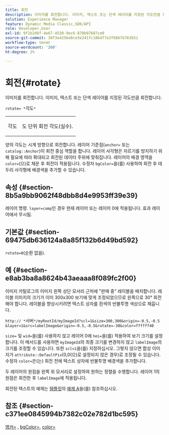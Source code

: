 ```yaml
---
title: 회전
description: 이미지를 회전합니다. 이미지, 텍스트 또는 단색 레이어를 지정된 각도만큼 회전합니다.
solution: Experience Manager
feature: Dynamic Media Classic,SDK/API
role: Developer,User
exl-id: 9f1b2d6f-4e67-4530-9ec6-870b97687ce0
source-git-commit: 38f3e425be0ce3e241fc18b477e3f68b7b763b51
workflow-type: tm+mt
source-wordcount: '260'
ht-degree: 2%

---
```


# 회전{#rotate}

이미지를 회전합니다. 이미지, 텍스트 또는 단색 레이어를 지정된 각도만큼 회전합니다.

`rotate= *`각도`*`

<table id="simpletable_5531ED4C2099411DB404657E12B05314"> 
 <tr class="strow"> 
  <td class="stentry"> <p><span class="varname"> 각도</span> </p> </td> 
  <td class="stentry"> <p>도 단위 회전 각도(실수). </p></td> 
 </tr> 
</table>

양의 각도는 시계 방향으로 회전합니다. 레이어 기준점(`anchor=` 또는 `catalog::Anchor`)이 회전 중심 역할을 합니다. 레이어 사각형은 자르기를 방지하기 위해 필요에 따라 확대되고 회전된 데이터 주위에 맞춰집니다. 레이어의 배경 영역을 `color=`(으)로 채운 후 회전이 적용됩니다. 수정자 `bgColor=`을(를) 사용하여 회전 후 테두리 사각형에 배경색을 추가할 수 있습니다.

## 속성 {#section-8b5a9bb9062f48dbb8d4e9953ff39e39}

레이어 명령. `layer=comp`인 경우 현재 레이어 또는 레이어 0에 적용됩니다. 효과 레이어에서 무시됨.

## 기본값 {#section-69475db636124a8a85f132b6d49bd592}

`rotate=0`(순환 없음).

## 예 {#section-e8ab3ba8a8624b43aeaaa8f089fc2f00}

이미지 카탈로그의 이미지 왼쪽 상단 모서리 근처에 &quot;판매 중&quot; 레이블을 배치합니다. 레이블 이미지의 크기가 이미 300x300 보기에 맞게 조정되었으므로 왼쪽으로 30° 회전해야 합니다. 레이블을 향상시키려면 텍스트 상자를 흰색의 반불투명 색상으로 채웁니다.

`http:// *`서버`*/myRootId/myImageId?scl=1&size=300,300&origin=-0.5,-0.5 &layer=1&src=labelImage&origin=-0.5,-0.5&rotate=-30&color=ffffff40`

`size=` 및 `wid=`을(를) 사용하지 않고 레이어 0에 `hei=`을(를) 적용하여 보기 크기를 설정합니다. 이 메서드를 사용하면 `myImageId`의 최종 크기를 변경하지 않고 `labelImage`의 크기를 조정할 수 있습니다. 또한 `scl=1`을(를) 지정하십시오. 그렇지 않으면 합성 이미지가 `attribute::DefaultPix`(0,0(으)로 설정되지 않은 경우)로 조정될 수 있습니다. 수정자 `color=`은(는) 회전 전에 텍스트 상자에 반불투명 배경색을 추가합니다.

두 레이어의 원점을 왼쪽 위 모서리로 설정하여 원하는 정렬을 수행합니다. 레이어 1의 원점은 회전한 후 `labelImage`에 적용됩니다.

회전된 텍스트의 예제는 [템플릿](../../../../../is-api/http-ref/image-serving-api-ref/c-http-protocol-reference/c-templates/r-example-a.md#reference-c78ea82e8a1646738e764fa6685dfbac)의 [예제 A](../../../../../is-api/http-ref/image-serving-api-ref/c-http-protocol-reference/c-templates/c-templates.md#concept-3cd2d2adae0e41b2979b9640244d4d3e)을(를) 참조하십시오.

## 참조 {#section-c371ee0845994b7382c02e782d1bc595}

[앵커=](../../../../../is-api/http-ref/image-serving-api-ref/c-http-protocol-reference/c-command-reference/r-anchor.md#reference-6661e548ab284b82828d8d94c8ddeb7c) , [bgColor=](../../../../../is-api/http-ref/image-serving-api-ref/c-http-protocol-reference/c-command-reference/r-bgcolor.md#reference-441371ba4ef54fe781887c5ae448f6ab), [color=](/help/aem-is-ir-api/is-api/http-ref/image-serving-api-ref/c-http-protocol-reference/c-data-types/r-is-http-color.md)
